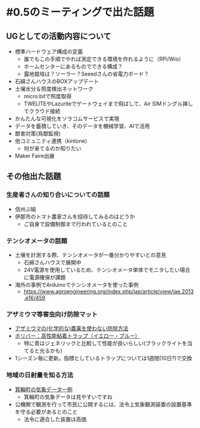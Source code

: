 # #0.5のミーティングで出た話題
## UGとしての活動内容について
* 標準ハードウェア構成の定義
  * 誰でもこの手順でやれば測定できる環境を作れるように（RPi/Wio）
  * ホームセンターにあるものでできる構成？
  * 露地栽培は？ソーラー？Seeedさんの省電力ボード？
* 石綿さんハウスのBOXアップデート
* 土壌水分＆照度検出ネットワーク
  * micro:bitで照度取得
  * TWELITEやLazuriteでゲートウェイまで飛ばして、Air SIMドングル挿してクラウド接続
* かんたんな可視化をソラコムサービスで実現
* データを蓄積していき、そのデータを機械学習、AIで活用
* 獣害対策(鳥獣監視)
* 他コミュニティ連携（kintone）
  * 何が来てるのか知りたい
* Maker Faire出展

## その他出た話題
### 生産者さんの知り合いについての話題
* 信州ぷ組
* 伊那市のトマト農家さんを招待してみるのはどうか
  * ご自身で設備制御まで行われているとのこと

### テンシオメータの話題
* 土壌を計測する際、テンシオメータが一番分かりやすいとの意見
  * 石綿さんハウスで展開中
  * 24V電源を使用しているため、テンシオメータ単体でモニタしたい場合に電源確保が課題
* 海外の事例でArduinoでテンシオメータを使った事例
  * https://www.agroengineering.org/index.php/jae/article/view/jae.2013.e16/459

### アザミウマ等害虫向け防除マット
* [アザミウマの(化学的な)農薬を使わない防除方法](https://inakasensei.com/azamiuma-kuzyohouhou)
* [ホリバー：高性能粘着トラップ（イエロー・ブルー）](http://www.arystalifescience.jp/catalog/p_horiver.php)
  * 特に青はジェネリックと比較して性能が良いらしい(ブラックライトを当てると光るかも)
* 1シーズン毎に更新。指標としているトラップについては1週間(10日?)で交換

### 地域の日射量を知る方法
* [箕輪町の気象データ一例](http://kisho.town.minowa.nagano.jp/weather_day.aspx?place=3&Target)
  * 箕輪町の気象データは見やすいですね
* 公機関で観測を行って市民に公開するには、法令上気象観測装置の設置基準を守る必要があるとのこと
  * 法令に適合した装置は高価
